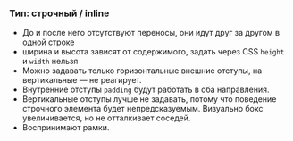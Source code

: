 ### Тип: строчный / inline
- До и после него отсутствуют переносы, они идут друг за другом в одной строке
- ширина и высота зависят от содержимого, задать через CSS `height` и `width` нельзя
- Можно задавать только горизонтальные внешние отступы, на вертикальные — не реагирует.
- Внутренние отступы `padding` будут работать в оба направления.
- Вертикальные отступы лучше не задавать, потому что поведение строчного элемента будет непредсказуемым. Визуально бокс увеличивается, но не отталкивает соседей.
- Воспринимают рамки.